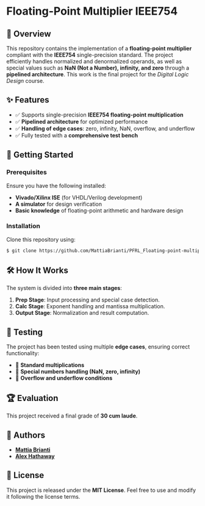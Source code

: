 # Floating-Point Multiplier IEEE754

## 📌 Overview
This repository contains the implementation of a **floating-point multiplier** compliant with the **IEEE754** single-precision standard. The project efficiently handles normalized and denormalized operands, as well as special values such as **NaN (Not a Number), infinity, and zero** through a **pipelined architecture**. This work is the final project for the *Digital Logic Design* course.

## ✨ Features
- ✅ Supports single-precision **IEEE754 floating-point multiplication**
- ✅ **Pipelined architecture** for optimized performance
- ✅ **Handling of edge cases**: zero, infinity, NaN, overflow, and underflow
- ✅ Fully tested with a **comprehensive test bench**

## 🚀 Getting Started
### Prerequisites
Ensure you have the following installed:
- **Vivado/Xilinx ISE** (for VHDL/Verilog development)
- **A simulator** for design verification
- **Basic knowledge** of floating-point arithmetic and hardware design

### Installation
Clone this repository using:
```bash
$ git clone https://github.com/MattiaBrianti/PFRL_Floating-point-multiplier-IEEE754.git
```

## 🛠️ How It Works
The system is divided into **three main stages**:
1. **Prep Stage**: Input processing and special case detection.
2. **Calc Stage**: Exponent handling and mantissa multiplication.
3. **Output Stage**: Normalization and result computation.

## 🧪 Testing
The project has been tested using multiple **edge cases**, ensuring correct functionality:
- 🔹 **Standard multiplications**
- 🔹 **Special numbers handling (NaN, zero, infinity)**
- 🔹 **Overflow and underflow conditions**

## 🏆 Evaluation
This project received a final grade of **30 cum laude**.

## 🤝 Authors
- **[Mattia Brianti](https://github.com/MattiaBrianti)**
- **[Alex Hathaway](https://github.com/Alexhath)**

## 📜 License
This project is released under the **MIT License**. Feel free to use and modify it following the license terms.
